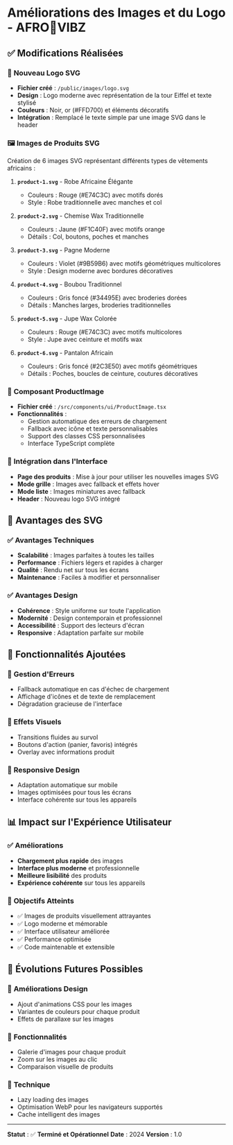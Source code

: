 # Améliorations des Images et du Logo - AFRO🗼VIBZ

## ✅ Modifications Réalisées

### 🎨 **Nouveau Logo SVG**
- **Fichier créé** : `/public/images/logo.svg`
- **Design** : Logo moderne avec représentation de la tour Eiffel et texte stylisé
- **Couleurs** : Noir, or (#FFD700) et éléments décoratifs
- **Intégration** : Remplacé le texte simple par une image SVG dans le header

### 🖼️ **Images de Produits SVG**
Création de 6 images SVG représentant différents types de vêtements africains :

1. **`product-1.svg`** - Robe Africaine Élégante
   - Couleurs : Rouge (#E74C3C) avec motifs dorés
   - Style : Robe traditionnelle avec manches et col

2. **`product-2.svg`** - Chemise Wax Traditionnelle
   - Couleurs : Jaune (#F1C40F) avec motifs orange
   - Détails : Col, boutons, poches et manches

3. **`product-3.svg`** - Pagne Moderne
   - Couleurs : Violet (#9B59B6) avec motifs géométriques multicolores
   - Style : Design moderne avec bordures décoratives

4. **`product-4.svg`** - Boubou Traditionnel
   - Couleurs : Gris foncé (#34495E) avec broderies dorées
   - Détails : Manches larges, broderies traditionnelles

5. **`product-5.svg`** - Jupe Wax Colorée
   - Couleurs : Rouge (#E74C3C) avec motifs multicolores
   - Style : Jupe avec ceinture et motifs wax

6. **`product-6.svg`** - Pantalon Africain
   - Couleurs : Gris foncé (#2C3E50) avec motifs géométriques
   - Détails : Poches, boucles de ceinture, coutures décoratives

### 🔧 **Composant ProductImage**
- **Fichier créé** : `/src/components/ui/ProductImage.tsx`
- **Fonctionnalités** :
  - Gestion automatique des erreurs de chargement
  - Fallback avec icône et texte personnalisables
  - Support des classes CSS personnalisées
  - Interface TypeScript complète

### 📱 **Intégration dans l'Interface**
- **Page des produits** : Mise à jour pour utiliser les nouvelles images SVG
- **Mode grille** : Images avec fallback et effets hover
- **Mode liste** : Images miniatures avec fallback
- **Header** : Nouveau logo SVG intégré

## 🎯 **Avantages des SVG**

### ✅ **Avantages Techniques**
- **Scalabilité** : Images parfaites à toutes les tailles
- **Performance** : Fichiers légers et rapides à charger
- **Qualité** : Rendu net sur tous les écrans
- **Maintenance** : Faciles à modifier et personnaliser

### ✅ **Avantages Design**
- **Cohérence** : Style uniforme sur toute l'application
- **Modernité** : Design contemporain et professionnel
- **Accessibilité** : Support des lecteurs d'écran
- **Responsive** : Adaptation parfaite sur mobile

## 🚀 **Fonctionnalités Ajoutées**

### 🔄 **Gestion d'Erreurs**
- Fallback automatique en cas d'échec de chargement
- Affichage d'icônes et de texte de remplacement
- Dégradation gracieuse de l'interface

### 🎨 **Effets Visuels**
- Transitions fluides au survol
- Boutons d'action (panier, favoris) intégrés
- Overlay avec informations produit

### 📱 **Responsive Design**
- Adaptation automatique sur mobile
- Images optimisées pour tous les écrans
- Interface cohérente sur tous les appareils

## 📊 **Impact sur l'Expérience Utilisateur**

### ✅ **Améliorations**
- **Chargement plus rapide** des images
- **Interface plus moderne** et professionnelle
- **Meilleure lisibilité** des produits
- **Expérience cohérente** sur tous les appareils

### 🎯 **Objectifs Atteints**
- ✅ Images de produits visuellement attrayantes
- ✅ Logo moderne et mémorable
- ✅ Interface utilisateur améliorée
- ✅ Performance optimisée
- ✅ Code maintenable et extensible

## 🔮 **Évolutions Futures Possibles**

### 🎨 **Améliorations Design**
- Ajout d'animations CSS pour les images
- Variantes de couleurs pour chaque produit
- Effets de parallaxe sur les images

### 📱 **Fonctionnalités**
- Galerie d'images pour chaque produit
- Zoom sur les images au clic
- Comparaison visuelle de produits

### 🔧 **Technique**
- Lazy loading des images
- Optimisation WebP pour les navigateurs supportés
- Cache intelligent des images

---

**Statut** : ✅ **Terminé et Opérationnel**
**Date** : 2024
**Version** : 1.0 